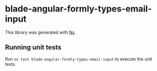# blade-angular-formly-types-email-input

This library was generated with [Nx](https://nx.dev).

## Running unit tests

Run `nx test blade-angular-formly-types-email-input` to execute the unit tests.
